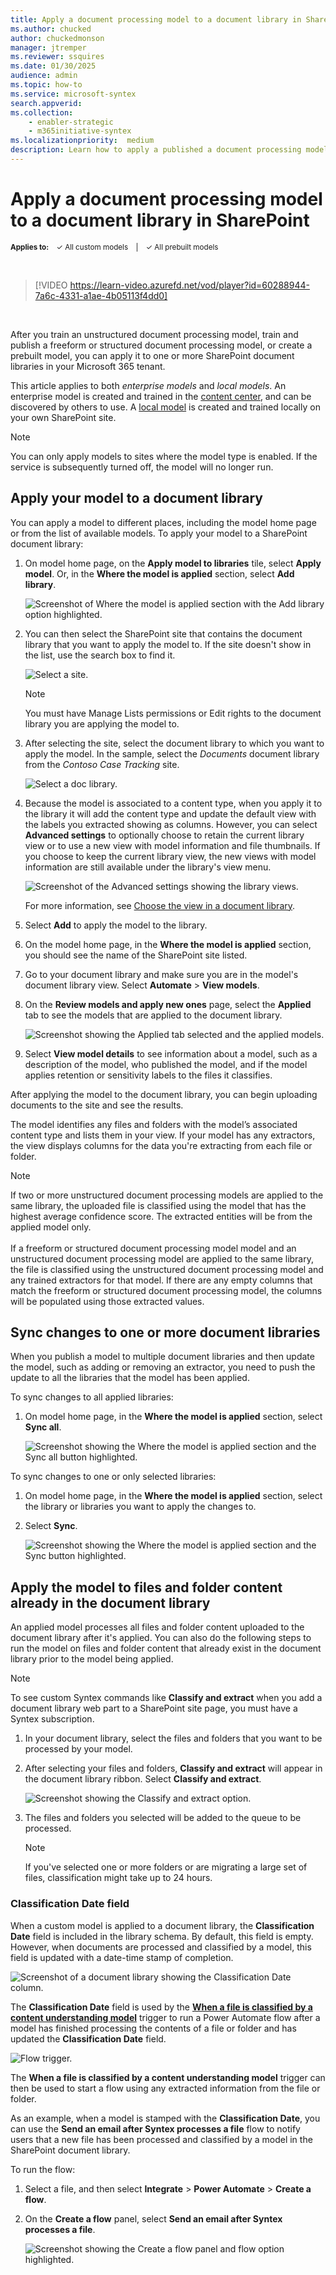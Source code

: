 ```yaml
---
title: Apply a document processing model to a document library in SharePoint
ms.author: chucked
author: chuckedmonson
manager: jtremper
ms.reviewer: ssquires
ms.date: 01/30/2025
audience: admin
ms.topic: how-to
ms.service: microsoft-syntex
search.appverid: 
ms.collection: 
    - enabler-strategic
    - m365initiative-syntex
ms.localizationpriority:  medium
description: Learn how to apply a published a document processing model to a SharePoint document library.
---
```


# Apply a document processing model to a document library in SharePoint

<sup>**Applies to:**  &ensp; &#10003; All custom models &ensp; | &ensp; &#10003; All prebuilt models</sup>

</br>

> [!VIDEO https://learn-video.azurefd.net/vod/player?id=60288944-7a6c-4331-a1ae-4b05113f4dd0]

</br>

After you train an unstructured document processing model, train and publish a freeform or structured document processing model, or create a prebuilt model, you can apply it to one or more SharePoint document libraries in your Microsoft 365 tenant.

This article applies to both *enterprise models* and *local models*. An enterprise model is created and trained in the [content center](create-a-content-center.md), and can be discovered by others to use. A [local model](create-local-model.md) is created and trained locally on your own SharePoint site.  

> [!NOTE]
> You can only apply models to sites where the model type is enabled. If the service is subsequently turned off, the model will no longer run.

## Apply your model to a document library

You can apply a model to different places, including the model home page or from the list of available models. To apply your model to a SharePoint document library:

1. On model home page, on the **Apply model to libraries** tile, select **Apply model**. Or, in the **Where the model is applied** section, select **Add library**.

    ![Screenshot of Where the model is applied section with the Add library option highlighted.](../media/content-understanding/apply-to-library.png)

2. You can then select the SharePoint site that contains the document library that you want to apply the model to. If the site doesn't show in the list, use the search box to find it.

    ![Select a site.](../media/content-understanding/site-search.png)

    > [!NOTE]
    > You must have Manage Lists permissions or Edit rights to the document library you are applying the model to.

3. After selecting the site, select the document library to which you want to apply the model. In the sample, select the *Documents* document library from the *Contoso Case Tracking* site.

    ![Select a doc library.](../media/content-understanding/select-doc-library.png)

4. Because the model is associated to a content type, when you apply it to the library it will add the content type and update the default view with the labels you extracted showing as columns. However, you can select **Advanced settings** to optionally choose to retain the current library view or to use a new view with model information and file thumbnails. If you choose to keep the current library view, the new views with model information are still available under the library's view menu.

    ![Screenshot of the Advanced settings showing the library views.](../media/content-understanding/library-view.png)

    For more information, see [Choose the view in a document library](choose-library-view.md).

5. Select **Add** to apply the model to the library.

6. On the model home page, in the **Where the model is applied** section, you should see the name of the SharePoint site listed.

7. Go to your document library and make sure you are in the model's document library view. Select **Automate** > **View models**.

8. On the **Review models and apply new ones** page, select the **Applied** tab to see the models that are applied to the document library.

    ![Screenshot showing the Applied tab selected and the applied models.](../media/content-understanding/applied-models.png) 

9. Select **View model details** to see information about a model, such as a description of the model, who published the model, and if the model applies retention or sensitivity labels to the files it classifies.

After applying the model to the document library, you can begin uploading documents to the site and see the results.

The model identifies any files and folders with the model’s associated content type and lists them in your view. If your model has any extractors, the view displays columns for the data you're extracting from each file or folder.

> [!NOTE]
> If two or more unstructured document processing models are applied to the same library, the uploaded file is classified using the model that has the highest average confidence score. The extracted entities will be from the applied model only. <br><br>If a freeform or structured document processing model model and an unstructured document processing model are applied to the same library, the file is classified using the unstructured document processing model and any trained extractors for that model. If there are any empty columns that match the freeform or structured document processing model, the columns will be populated using those extracted values.

## Sync changes to one or more document libraries

When you publish a model to multiple document libraries and then update the model, such as adding or removing an extractor, you need to push the update to all the libraries that the model has been applied.

To sync changes to all applied libraries:

1. On model home page, in the **Where the model is applied** section, select **Sync all**.

    ![Screenshot showing the Where the model is applied section and the Sync all button highlighted.](../media/content-understanding/sync-all-button.png) 

To sync changes to one or only selected libraries:

1. On model home page, in the **Where the model is applied** section, select the library or libraries you want to apply the changes to.

2. Select **Sync**.

    ![Screenshot showing the Where the model is applied section and the Sync button highlighted.](../media/content-understanding/sync-button.png) 

## Apply the model to files and folder content already in the document library

An applied model processes all files and folder content uploaded to the document library after it's applied. You can also do the following steps to run the model on files and folder content that already exist in the document library prior to the model being applied.

> [!NOTE]
> To see custom Syntex commands like **Classify and extract** when you add a document library web part to a SharePoint site page, you must have a Syntex subscription.

1. In your document library, select the files and folders that you want to be processed by your model.

2. After selecting your files and folders, **Classify and extract** will appear in the document library ribbon. Select **Classify and extract**.

      ![Screenshot showing the Classify and extract option.](../media/content-understanding/extract-classify.png) 

3. The files and folders you selected will be added to the queue to be processed.

    > [!NOTE]
    > If you've selected one or more folders or are migrating a large set of files, classification might take up to 24 hours.

### Classification Date field

When a custom model is applied to a document library, the **Classification Date** field is included in the library schema. By default, this field is empty. However, when documents are processed and classified by a model, this field is updated with a date-time stamp of completion. 

   ![Screenshot of a document library showing the Classification Date column.](../media/content-understanding/class-date-column.png) 

The **Classification Date** field is used by the [**When a file is classified by a content understanding model**](/connectors/sharepointonline/#when-a-file-is-classified-by-a-content-understanding-model) trigger to run a Power Automate flow after a model has finished processing the contents of a file or folder and has updated the **Classification Date** field.

   ![Flow trigger.](../media/content-understanding/trigger.png)

The **When a file is classified by a content understanding model** trigger can then be used to start a flow using any extracted information from the file or folder.

As an example, when a model is stamped with the **Classification Date**, you can use the **Send an email after Syntex processes a file** flow to notify users that a new file has been processed and classified by a model in the SharePoint document library.

To run the flow:

1. Select a file, and then select **Integrate** > **Power Automate** > **Create a flow**.

2. On the **Create a flow** panel, select **Send an email after Syntex processes a file**.

    ![Screenshot showing the Create a flow panel and flow option highlighted.](../media/content-understanding/integrate-create-flow.png) 
